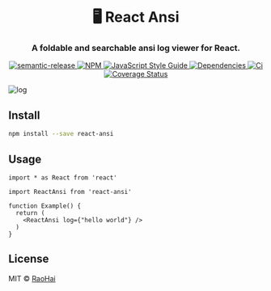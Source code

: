 <h1 align="center" style="border-bottom: none;"> 🖥️ React Ansi</h1>
<h3 align="center"> A foldable and searchable ansi log viewer for React.</h3>
<p align="center">
  <a href="https://github.com/semantic-release/semantic-release">
    <img src="https://img.shields.io/badge/%20%20%F0%9F%93%A6%F0%9F%9A%80-semantic--release-e10079.svg" alt="semantic-release" />
  </a>
  
  <a href="https://www.npmjs.com/package/react-ansi">
    <img src="https://img.shields.io/npm/v/react-ansi.svg" alt="NPM" />
  </a> 

  <a href="https://standardjs.com">
    <img src="https://img.shields.io/badge/code_style-standard-brightgreen.svg" alt="JavaScript Style Guide" />
  </a> 
  
  <a href="https://david-dm.org/RaoHai/react-ansi">
    <img src="https://david-dm.org/RaoHai/react-ansi.svg" alt="Dependencies" />
  </a>
  
  <a href="https://travis-ci.org/RaoHai/react-ansi">
    <img src="https://api.travis-ci.org/RaoHai/react-ansi.svg?branch=master" alt="Ci" />
  </a>
  
  <a href="https://coveralls.io/github/RaoHai/react-ansi?branch=master">
    <img src="https://coveralls.io/repos/github/RaoHai/react-ansi/badge.svg?branch=master" alt="Coverage Status" />
  </a>
</p>

![log](https://user-images.githubusercontent.com/566097/67918532-b1245700-fbd7-11e9-9e9b-ed129b49d377.gif)

## Install

```bash
npm install --save react-ansi
```

## Usage

```tsx
import * as React from 'react'

import ReactAnsi from 'react-ansi'

function Example() {
  return (
    <ReactAnsi log={"hello world"} />
  )
}
```

## License

MIT © [RaoHai](https://github.com/RaoHai)
